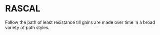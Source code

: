 # RASCAL
Follow the path of least resistance till gains are made over time in a broad variety of path styles.
